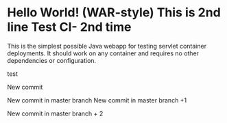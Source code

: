 Hello World! (WAR-style)
This is 2nd line
Test CI- 2nd time
===============

This is the simplest possible Java webapp for testing servlet container deployments.  It should work on any container and requires no other dependencies or configuration.


test

New commit




New commit in master branch
New commit in master branch +1

New commit in master branch + 2
